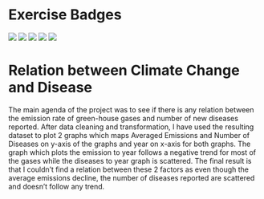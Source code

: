 # Exercise Badges

![](https://byob.yarr.is/robinrj6/MADE_Project/score_ex1) ![](https://byob.yarr.is/robinrj6/MADE_Project/score_ex2) ![](https://byob.yarr.is/robinrj6/MADE_Project/score_ex3) ![](https://byob.yarr.is/robinrj6/MADE_Project/score_ex4) ![](https://byob.yarr.is/robinrj6/MADE_Project/score_ex5)

# Relation between Climate Change and Disease

The main agenda of the project was to see if there is any relation between the emission rate of green-house gases and number of new diseases reported. After data cleaning and transformation, I have used the resulting dataset to plot 2 graphs which maps Averaged Emissions and Number of Diseases on y-axis of the graphs and year on x-axis for both graphs. The graph which plots the emission to year follows a negative trend for most of the gases while the diseases to year graph is scattered. The final result is that I couldn’t find a relation between these 2 factors as even though the average emissions decline, the number of diseases reported are scattered and doesn’t follow any trend.
